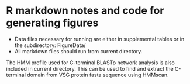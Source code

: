 # R markdown notes and code for generating figures

* Data files necessary for running are either in supplemental tables or in the subdirectory: FigureData/
* All markdown files should run from current directory.

The HMM profile used for C-terminal BLASTp network analysis is also included in current directory. This can be used to find and extract the C-terminal domain from VSG protein fasta sequence using HMMscan.
